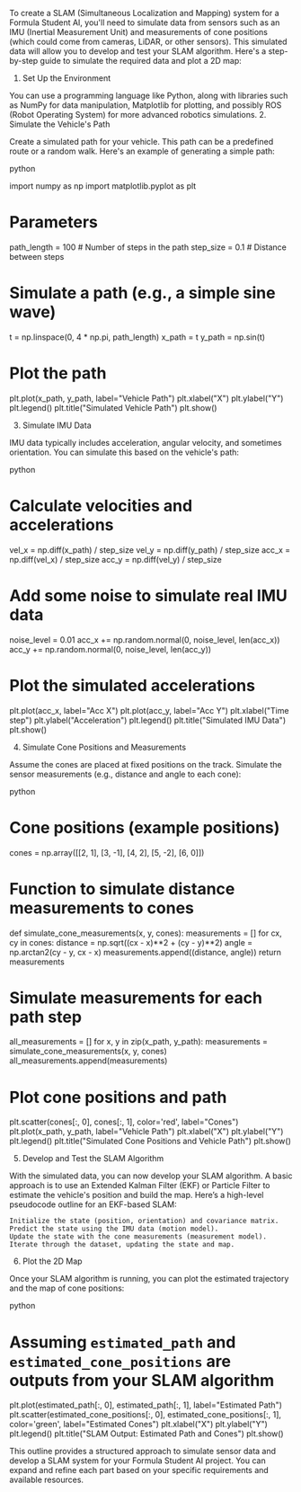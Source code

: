 To create a SLAM (Simultaneous Localization and Mapping) system for a Formula Student AI, you'll need to simulate data from sensors such as an IMU (Inertial Measurement Unit) and measurements of cone positions (which could come from cameras, LiDAR, or other sensors). This simulated data will allow you to develop and test your SLAM algorithm. Here's a step-by-step guide to simulate the required data and plot a 2D map:
1. Set Up the Environment

You can use a programming language like Python, along with libraries such as NumPy for data manipulation, Matplotlib for plotting, and possibly ROS (Robot Operating System) for more advanced robotics simulations.
2. Simulate the Vehicle's Path

Create a simulated path for your vehicle. This path can be a predefined route or a random walk. Here's an example of generating a simple path:

python

import numpy as np
import matplotlib.pyplot as plt

# Parameters
path_length = 100  # Number of steps in the path
step_size = 0.1  # Distance between steps

# Simulate a path (e.g., a simple sine wave)
t = np.linspace(0, 4 * np.pi, path_length)
x_path = t
y_path = np.sin(t)

# Plot the path
plt.plot(x_path, y_path, label="Vehicle Path")
plt.xlabel("X")
plt.ylabel("Y")
plt.legend()
plt.title("Simulated Vehicle Path")
plt.show()

3. Simulate IMU Data

IMU data typically includes acceleration, angular velocity, and sometimes orientation. You can simulate this based on the vehicle's path:

python

# Calculate velocities and accelerations
vel_x = np.diff(x_path) / step_size
vel_y = np.diff(y_path) / step_size
acc_x = np.diff(vel_x) / step_size
acc_y = np.diff(vel_y) / step_size

# Add some noise to simulate real IMU data
noise_level = 0.01
acc_x += np.random.normal(0, noise_level, len(acc_x))
acc_y += np.random.normal(0, noise_level, len(acc_y))

# Plot the simulated accelerations
plt.plot(acc_x, label="Acc X")
plt.plot(acc_y, label="Acc Y")
plt.xlabel("Time step")
plt.ylabel("Acceleration")
plt.legend()
plt.title("Simulated IMU Data")
plt.show()

4. Simulate Cone Positions and Measurements

Assume the cones are placed at fixed positions on the track. Simulate the sensor measurements (e.g., distance and angle to each cone):

python

# Cone positions (example positions)
cones = np.array([[2, 1], [3, -1], [4, 2], [5, -2], [6, 0]])

# Function to simulate distance measurements to cones
def simulate_cone_measurements(x, y, cones):
    measurements = []
    for cx, cy in cones:
        distance = np.sqrt((cx - x)**2 + (cy - y)**2)
        angle = np.arctan2(cy - y, cx - x)
        measurements.append((distance, angle))
    return measurements

# Simulate measurements for each path step
all_measurements = []
for x, y in zip(x_path, y_path):
    measurements = simulate_cone_measurements(x, y, cones)
    all_measurements.append(measurements)

# Plot cone positions and path
plt.scatter(cones[:, 0], cones[:, 1], color='red', label="Cones")
plt.plot(x_path, y_path, label="Vehicle Path")
plt.xlabel("X")
plt.ylabel("Y")
plt.legend()
plt.title("Simulated Cone Positions and Vehicle Path")
plt.show()

5. Develop and Test the SLAM Algorithm

With the simulated data, you can now develop your SLAM algorithm. A basic approach is to use an Extended Kalman Filter (EKF) or Particle Filter to estimate the vehicle's position and build the map. Here’s a high-level pseudocode outline for an EKF-based SLAM:

    Initialize the state (position, orientation) and covariance matrix.
    Predict the state using the IMU data (motion model).
    Update the state with the cone measurements (measurement model).
    Iterate through the dataset, updating the state and map.

6. Plot the 2D Map

Once your SLAM algorithm is running, you can plot the estimated trajectory and the map of cone positions:

python

# Assuming `estimated_path` and `estimated_cone_positions` are outputs from your SLAM algorithm
plt.plot(estimated_path[:, 0], estimated_path[:, 1], label="Estimated Path")
plt.scatter(estimated_cone_positions[:, 0], estimated_cone_positions[:, 1], color='green', label="Estimated Cones")
plt.xlabel("X")
plt.ylabel("Y")
plt.legend()
plt.title("SLAM Output: Estimated Path and Cones")
plt.show()

This outline provides a structured approach to simulate sensor data and develop a SLAM system for your Formula Student AI project. You can expand and refine each part based on your specific requirements and available resources.
